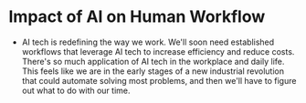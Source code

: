 # Impact of AI on Human Workflow
- AI tech is redefining the way we work. We'll soon need established workflows that leverage AI tech to increase efficiency and reduce costs. There's so much application of AI tech in the workplace and daily life. This feels like we are in the early stages of a new industrial revolution that could automate solving most problems, and then we'll have to figure out what to do with our time.